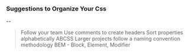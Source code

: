 ### Suggestions to Organize Your Css
--
> Follow your team
> Use comments to create headers
> Sort properties alphabetically ABCSS
> Larger projects follow a naming convention methodology
> BEM - Block, Element, Modifier


